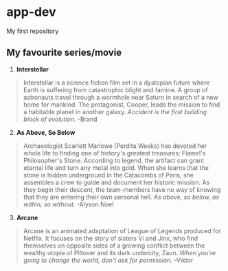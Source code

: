 # app-dev
My first repository

## My favourite series/movie
1. **Interstellar**
> Interstellar is a science fiction film set in a dystopian future where Earth is suffering from catastrophic blight and famine. A group of astronauts travel through a wormhole near Saturn in search of a new home for mankind. The protagonist, Cooper, leads the mission to find a habitable planet in another galaxy.
*Accident is the first building block of evolution.* -Brand
2. **As Above, So Below**
> Archaeologist Scarlett Marlowe (Perdita Weeks) has devoted her whole life to finding one of history's greatest treasures: Flamel's Philosopher's Stone. According to legend, the artifact can grant eternal life and turn any metal into gold. When she learns that the stone is hidden underground in the Catacombs of Paris, she assembles a crew to guide and document her historic mission. As they begin their descent, the team-members have no way of knowing that they are entering their own personal hell.
*As above, so below, as within, so without.* -Alyson Noel
3. **Arcane**
> Arcane is an animated adaptation of League of Legends produced for Netflix. It focuses on the story of sisters Vi and Jinx, who find themselves on opposite sides of a growing conflict between the wealthy utopia of Piltover and its dark undercity, Zaun.
*When you're going to change the world, don't ask for permission.* -Viktor
